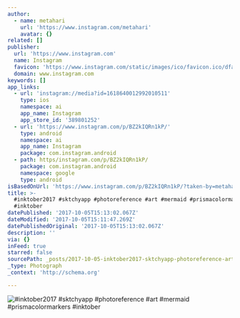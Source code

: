 ```yaml
---
author:
  - name: metahari
    url: 'https://www.instagram.com/metahari'
    avatar: {}
related: []
publisher:
  url: 'https://www.instagram.com'
  name: Instagram
  favicon: 'https://www.instagram.com/static/images/ico/favicon.ico/dfa85bb1fd63.ico'
  domain: www.instagram.com
keywords: []
app_links:
  - url: 'instagram://media?id=1618640012992010511'
    type: ios
    namespace: ai
    app_name: Instagram
    app_store_id: '389801252'
  - url: 'https://www.instagram.com/p/BZ2kIQRn1kP/'
    type: android
    namespace: ai
    app_name: Instagram
    package: com.instagram.android
  - path: https/instagram.com/p/BZ2kIQRn1kP/
    package: com.instagram.android
    namespace: google
    type: android
isBasedOnUrl: 'https://www.instagram.com/p/BZ2kIQRn1kP/?taken-by=metahari'
title: >-
  #inktober2017 #sktchyapp #photoreference #art #mermaid #prismacolormarkers
  #inktober
datePublished: '2017-10-05T15:13:02.067Z'
dateModified: '2017-10-05T15:11:47.269Z'
datePublishedOriginal: '2017-10-05T15:13:02.067Z'
description: ''
via: {}
inFeed: true
starred: false
sourcePath: _posts/2017-10-05-inktober2017-sktchyapp-photoreference-art-mermaid-pris.md
_type: Photograph
_context: 'http://schema.org'

---
```

![#inktober2017 #sktchyapp #photoreference #art #mermaid #prismacolormarkers #inktober](https://scontent-iad3-1.cdninstagram.com/t51.2885-15/s640x640/sh0.08/e35/22220512_280941322396465_2007295889688756224_n.jpg)